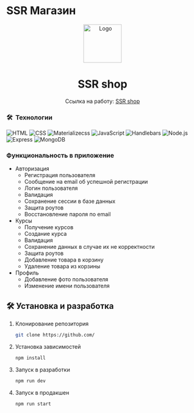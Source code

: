 # SSR Магазин

<div align="center">
  <img alt="Logo" src="./images/eg.ico" width="100" />
</div>
<h1 align="center">
  SSR shop
</h1>
<p align="center">
  Ссылка на работу: <a href="https://fast-sea-96711.herokuapp.com/" target="_blank">SSR shop</a> 
</p>

### 🛠 &nbsp;Технологии

![HTML](https://img.shields.io/badge/-HTML-333333?style=flat&logo=HTML5)
![CSS](https://img.shields.io/badge/-CSS-333333?style=flat&logo=CSS3&logoColor=1572B6)
![Materializecss](https://img.shields.io/badge/-Materializecss-EE6E73?style=flat&logo=materializecss)
![JavaScript](https://img.shields.io/badge/-JavaScript-333333?style=flat&logo=javascript)
![Handlebars](https://img.shields.io/badge/-Handlebars-D17C47?style=flat&logo=handlebars&logoColor=563D7C)
![Node.js](https://img.shields.io/badge/-Node.js-333333?style=flat&logo=node.js)
![Express](https://img.shields.io/badge/-Express-333333?style=flat&logo=express)
![MongoDB](https://img.shields.io/badge/-MongoDB-333333?style=flat&logo=mongodb)

### Функциональность в приложение

- Авторизация
  - Регистрация пользователя
  - Сообщение на email об успешной регистрации
  - Логин пользователя
  - Валидация
  - Сохранение сессии в базе данных
  - Защита роутов
  - Восстановление пароля по email
- Курсы
  - Получение курсов
  - Создание курса
  - Валидация
  - Сохранение данных в случае их не корректности
  - Защита роутов
  - Добавление товара в корзину
  - Удаление товара из корзины
- Профиль
  - Добавление фото пользователя
  - Изменение имени пользователя

## 🛠 Установка и разработка

1. Клонирование репозитория

   ```sh
   git clone https://github.com/
   ```

2. Установка зависимостей

   ```sh
   npm install
   ```

3. Запуск в разработки

   ```sh
   npm run dev
   ```

4. Запуск в продакшен

   ```sh
   npm run start
   ```
